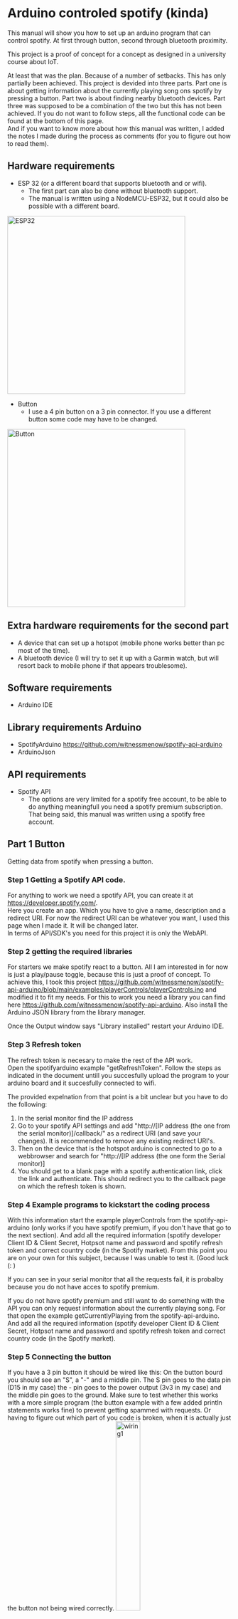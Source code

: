 # Arduino controled spotify (kinda)
This manual will show you how to set up an arduino program that can control spotify. At first through button, second through bluetooth proximity.

This project is a proof of concept for a concept as designed in a university course about IoT.

At least that was the plan. Because of a number of setbacks. This has only partially been achieved. This project is devided into three parts. Part one is about getting information about the currently playing song ons spotify by pressing a button. Part two is about finding nearby bluetooth devices. Part three was supposed to be a combination of the two but this has not been achieved.
If you do not want to follow steps, all the functional code can be found at the bottom of this page.  
And if you want to know more about how this manual was written, I added the notes I made during the process as comments (for you to figure out how to read them).

## Hardware requirements
- ESP 32 (or a different board that supports bluetooth and or wifi).
  	- The first part can also be done without bluetooth support.
	- The manual is written using a NodeMCU-ESP32, but it could also be possible with a different board.
<img src="https://github.com/user-attachments/assets/0204c9f2-17ef-44d7-a0f6-832d4507cd95" alt="ESP32" width=400/>

- Button
	- I use a 4 pin button on a 3 pin connector. If you use a different button some code may have to be changed.
<img src="https://github.com/user-attachments/assets/4a51a36c-0e47-4846-a971-fc0f08795209" alt="Button" width=400/>


## Extra hardware requirements for the second part
- A device that can set up a hotspot (mobile phone works better than pc most of the time).
- A bluetooth device (I will try to set it up with a Garmin watch, but will resort back to mobile phone if that appears troublesome).

## Software requirements
- Arduino IDE

## Library requirements Arduino
- SpotifyArduino https://github.com/witnessmenow/spotify-api-arduino
- ArduinoJson

## API requirements
- Spotify API
	- The options are very limited for a spotify free account, to be able to do anything meaningfull you need a spotify premium subscription. That being said, this manual was written using a spotify free account.

## Part 1 Button
Getting data from spotify when pressing a button.
### Step 1 Getting a Spotify API code.
For anything to work we need a spotify API, you can create it at https://developer.spotify.com/.  
Here you create an app. Which you have to give a name, description and a redirect URI. For now the redirect URI can be whatever you want, I used this page when I made it. It will be changed later.  
In terms of API/SDK's you need for this project it is only the WebAPI.  

### Step 2 getting the required libraries
For starters we make spotify react to a button. All I am interested in for now is just a play/pause toggle, because this is just a proof of concept. To achieve this, I took this project https://github.com/witnessmenow/spotify-api-arduino/blob/main/examples/playerControls/playerControls.ino and modified it to fit my needs. For this to work you need a library you can find here https://github.com/witnessmenow/spotify-api-arduino. Also install the Arduino JSON library from the library manager.

Once the Output window says "Library installed" restart your Arduino IDE.

### Step 3 Refresh token
The refresh token is necesary to make the rest of the API work.  
Open the spotifyarduino example "getRefreshToken".
Follow the steps as indicated in the document untill you succesfully upload the program to your arduino board and it succesfully connected to wifi.

The provided expelnation from that point is a bit unclear but you have to do the following:

1. In the serial monitor find the IP address
2. Go to your spotify API settings and add "http://[IP address (the one from the serial monitor)]/callback/" as a redirect URI (and save your changes). It is recommended to remove any existing redirect URI's.
3. Then on the device that is the hotspot arduino is connected to go to a webbrowser and search for "http://[IP address (the one form the Serial monitor)]
4. You should get to a blank page with a spotify authentication link, click the link and authenticate. This should redirect you to the callback page on which the refresh token is shown.

### Step 4 Example programs to kickstart the coding process
With this information start the example playerControls from the spotify-api-arduino (only works if you have spotify premium, if you don't have that go to the next section). And add all the required information (spotify developer Client ID & Client Secret, Hotpsot name and password and spotify refresh token and correct country code (in the Spotify market). From this point you are on your own for this subject, because I was unable to test it. (Good luck (: )

If you can see in your serial monitor that all the requests fail, it is probalby because you do not have acces to spotify premium. 
<!--While creating this manual I made these notes about that:
Here I ran into a little issue, where it would not be able to send the request. Printing failed to send request on everything.
This appeared to be because of a combination of me being poor (not having spotify premium) and spotify being not a nice company and locking almost all the API stuff behind premium.
So I switchted to a part of the API that doesn't require premium, which is the getCurrentlyPlaying example.
In this example add all the required information (spotify developer Client ID & Client Secret, Hotpsot name and password and spotify refresh token and the correct country code (in the market spot)).
Which did work (correcly even), mark me relieved.
So that makes a change of plans. Instead of pausing and resuming, the code will now request the currently playing song on button pressed. A bit of a shame, but it will serve as the proof of concept. 
If you do have spotify premium, all other functions should be available to you as well. And can (probalby) be implemented in a similar way-->

If you do not have spotify premium and still want to do something with the API you can only request information about the currently playing song. For that open the example getCurrentlyPlaying from the spotify-api-arduino. And add all the required information (spotify developer Client ID & Client Secret, Hotpsot name and password and spotify refresh token and correct country code (in the Spotify market).

### Step 5 Connecting the button
If you have a 3 pin button it should be wired like this:
On the button bourd you should see an "S", a "-" and a middle pin. The S pin goes to the data pin (D15 in my case) the - pin goes to the power output (3v3 in my case) and the middle pin goes to the ground. Make sure to test whether this works with a more simple program (the button example with a few added println statements works fine) to prevent getting spammed with requests. Or having to figure out which part of you code is broken, when it is actually just the button not being wired correctly. 
<img src="https://github.com/user-attachments/assets/5dd9c349-3469-4b18-bf4e-d5e023ee5dc7" alt="wiring1" width=33%/>
<img src="https://github.com/user-attachments/assets/eb72b2f0-4265-4bb3-9e3c-e8b9e2a17178" alt="Button" width=33%/>
<img src="https://github.com/user-attachments/assets/525105bb-dd97-49d6-a946-61a8339e7978" alt="Button" width=33%/>

### Step 6 Start creating own code
Most of the time code is replaced, you can also choose to comment out the existing code and add the new code below.
Currently the code requests the currently playing content every minute. I will change this into a request on button press.
<!--I happen to have some code lying around from a previous project that works with buttons, so that saves me a lot of time.-->
Define a button pin after the Spotify_refersh token:
```#define BUTTON_PIN 15```. 
In my case it is pin (D)15.  

Then at the end of the void setup add:
``` pinMode(BUTTON_PIN, INPUT_PULLUP);```  
Then at the start of the void loop add ```int buttonState = digitalRead(BUTTON_PIN); ``` and replace the ```if (millis() > requestDueTime)``` with ```if (buttonState == High)```.   

At the end of the void loop replace the ```requestDueTime = millis() + delayBetweenRequests; ``` with ```delay(150);``` to prevent bounce (triggering the code multiple times with one button press).  

The ```unsigned long delayBetweenRequests = 60000; // Time between requests (1 minute)``` and ```unsigned long requestDueTime; //time when request due``` can also be removed.

Somewhere in the void loop I also added a ```Serial.println(buttonState); ``` for debugging. Do comment out that part once you are done with it! 
<!--Or you will forget and regret ever putting it in.-->
With that you the first part of the code and the first proof of concept is done.  

(Full code can be found a the bottom of this file).

## Part 2 Bluetooth connection
The plan was to pause spotify when the bluetooth device got too far away. But since you need spotify premium for that. The new plan is to pull the currently playing data when a bluetooth device is near.  
<!--To see if I can pull anything from bluetooth, I opened an example about bluetooth bt_classic_device_discovery. I think this will get me the info I need to get a bluetooth connection working.  
This did not get the device I wanted, but did get a few other devices and some data I like to see, which includes something that could be distance.  
The examples didn't get me any further, so I went to google. Which also didn't really help me, but did indicate it is kinda possible, just not too accurate.  
But nothing about functional code still, which led me to chatGPT. [https://chatgpt.com/share/670fa09c-4d0c-800d-9671-41ab1ca80d7e]. Which resulted in the following error: Compilation error: 'init' is not a member of 'BLEDevice'. So a little google searching and screwing around later I figured out it might be a library I don't need causing the issue, so after removing that I got a little furhter.  
But ran into this error Compilation error: conversion from 'BLEScanResults*' to non-scalar type 'BLEScanResults' requested.
It that a "pointer" (whatever that is) is assigned to a non "pointer" object. It appears that the code GPT gave me was incorrect. It included pBLEScan->start(5), where start() is not an existing function in the library. So I changed it into a lot of different variations, but nothing worked.  
That made it time to go reading the library. Which did not at all improve my understanding of the code, so it was time to open the scan example.  
That resulted into me discovering BLEScanResults foundDevices = pBLEScan->start(5); should have been BLEScanResults *foundDevices = pBLEScan->start(5, false);. Mildly annoyed.  
Then there were 2 more places where a . should be replaced by a ->, but luckely the Arduino IDE was able to tell me where that was the case. And then I finally got the code to the board.-->  
### Step 1 Get rid of possibly conflicting libraries.
This part might run into trouble if you have any BLE (Bluetooth Low Energy) libraries isntalled that are not the standard libraries that are on the board. To prevent this, it is recommended to remove those libraries.

### Step 2 Code from ChatGPT to kickstart the coding process
For this part code created by ChatGPT (https://chatgpt.com/share/670fa09c-4d0c-800d-9671-41ab1ca80d7e) is used, but it is not perfect, so some changes have to be made.
```C
#include <BLEDevice.h>
#include <BLEScan.h>
#include <BLEAdvertisedDevice.h>

BLEScan* pBLEScan;

void setup() {
  Serial.begin(115200);
  BLEDevice::init("");  // Initialize BLE
  pBLEScan = BLEDevice::getScan();  // Create a BLE scanner object
  pBLEScan->setActiveScan(true);    // Set scanning mode to active (faster)
}

void loop() {
  BLEScanResults foundDevices = pBLEScan->start(5);  // Scan for 5 seconds
  int deviceCount = foundDevices.getCount();         // Get the number of found devices

  for (int i = 0; i < deviceCount; i++) {
    BLEAdvertisedDevice device = foundDevices.getDevice(i);

    // Check if this is the target Bluetooth device (match by address or name)
    if (device.getAddress().toString() == "XX:XX:XX:XX:XX:XX") { // Replace with your target device's address
      int rssi = device.getRSSI(); // Get RSSI value
      Serial.print("Device found: ");
      Serial.println(device.getAddress().toString().c_str());
      Serial.print("RSSI: ");
      Serial.println(rssi);

      // Optionally, calculate approximate distance (based on RSSI)
      float distance = calculateDistance(rssi);
      Serial.print("Estimated Distance: ");
      Serial.print(distance);
      Serial.println(" meters");
    }
  }
  pBLEScan->clearResults();  // Clear scan results
  delay(2000);  // Wait before the next scan
}

float calculateDistance(int rssi) {
  int txPower = -59;  // Typical RSSI value at 1 meter distance
  if (rssi == 0) {
    return -1.0; // if we cannot determine distance (signal strength is 0)
  }

  float ratio = rssi * 1.0 / txPower;
  if (ratio < 1.0) {
    return pow(ratio, 10);
  } else {
    float distance = (0.89976) * pow(ratio, 7.7095) + 0.111;
    return distance;
  }
}
```

### Step 3 Fixing the code ChatGPT created.
Replace ```BLEScanResults foundDevices = pBLEScan->start(5);``` with ```BLEScanResults *foundDevices = pBLEScan->start(5, false);```.  
Replace ```foundDevices.getCount()``` with ```FoundDevices->getCount()```.  
And replace ```foundDevices.getDevice(i)``` with ```foundDevices->getDevice(i)```.  
Also add ```while(!Serial)``` after starting the serial monitor to prevent missing critical prints.
You can choose to add extra print statements as you desire.

### Step 4 Do *not* light your building on fire
In the exceptionally rare case a fire alarm goes of in your building at around an about exactly this point, while you try to upload the newest version. You may get a Failed uploading: uploading error: exit status 1, when you pack your stuff. Reconnect your arduino and restart the uploading and it should be fine.

<!--The code started printing like this:  
14:44:09.931 -> _string: construction from null is not valid  
14:44:18.098 -> ring: construction from null is not valid  
14:44:26.247 -> basic_string: construction from null is not valid  
14:44:34.399 -> <Unknown>  
14:44:42.574 ->   
14:44:50.741 ->  construction from null is not valid  
14:44:58.861 -> ng: construction from null is not valid  
Which I assumed to mean there were no results.  

Adding some println statemenst I discovered that the functions used to call the device information were always empty.
Adding some delays behind those statements gave me the RSSI's (used for getting the distance), but not the data I need to get it from a specific device.  
Very sometimes a name popped up, but mostly it was empty even with a bigger delay.  
So I switched to trying to get the addresses from the devices.  
When I finally got that to work I noticed all the adresses used lower case letters and not upper case letters, as I had seen when I read the mac-address from my phone. So I changed the case of the letters in my mac-adress to search.  

Then I tried to turn off the random mac address, that increases privacy, but might find it harder for the arduino to find the device. And also went to the bluetooth settings and made the computer I am using to achieve this discoverable. This also did not work, but I tried to do it with one of the devices I found in the list. I chose the one with the highest RSSI (which I assumed would be the closest). This way I could at least check whether the rest of the code was functional. This worked but, the returned distance was around 23 meters which means it was probably the most far away object. With this knowledge now I checked the address with the lowest RSSI value. This time the value returned was 8 meters. Which confirmed my new idea that lower RSSI values mean lower distances.

I have no idea why I can't find the device I want to find and also can't find out why I very rarely get device names, although this might have something to do with privacy and security.  
So to be able to create my final system, I will make the trigger do the following: Everytime a Bluetooth device gets within an RSSI of -71 (around 4 meters) get the currently playing song from the spotify API (Full code can be found a the bottom of this file). Do keep in mind that RSSI is by no means a very accurate reprsentation of distance it can easily fluctuate with multiple meters.-->
### Step 5 Dealing with code that isn't printing correctly
In case the code seems to be printing nothing at all, or only a part of what it should print, add some short (500ms) delays after the print statements.  

### Step 6 Plan failed, make the code do something useful.
In the part that searches for a specific adress add the mac address (in lowercase, most devices show it in uppercase) of the device you are trying to find. I never got this code to find the device I wanted, so to test the code I added a random mac address the code printed and it did work. This means though that it is very hard to get the code to reply to a specific device. So instead I will code it to reply to any device that is close (RSSI higher then -71, or around 4 meters). Do keep in mind RSSi is not very accurate as it can fluctuate heavily, even if the device doesn't move.  

(Full code can be found at the bottom of this file)

## Part 3 Combining part 1 and 2
<!-- With most of the code all ready for use I thought this would be easy, boy was I wrong
For the final part I take the first two parts and combine them into one piece of code.
The code is mainly build up from the code of part one with the essential parts of part 2. In the loop a second if statement is added that looks like this:

``` if (device.getRSSI() < 75){ ```

Whith in that statment the existing code for finding the currently playing song.
While copying code do not forget this part ``` BLEScan* pBLEScan; ```. It should go after the libary calls and before the void setup.  

The code for the button press also still remains to keep the system operational without bluetooth.
It is possible that the code gets stuck in the compiling phase, just give it time, the code is either quite big or very poorly optimised.  
The previous line immediately came back to bite me. The program was too long and didn't fit on my board. Which meant I had to reduce the length by about 40%.  
The simplest solution I tried was to remove a load of comments. Which not too surprisingly did nothing at all.
So I removed all the code required for the button. I didn't really want to do this, but I had to to make it work.
This removed only 1 percent of the overshot length. So I removed some libraries I simply hoped I did not need.
This was still not enough, so I went to chatGPT (https://chatgpt.com/share/67120fe4-9bcc-800d-ac9b-4b2a45231966) to shorten it even further. Which also achieved nothing at all.

At this point I don't have any more practical ideas left, but luckely I do also have a ESP8266.
So the new plan is to use a ESP32 for the bluetooth part, the ESP8266 for the spotify part and then send data between them.

## Part 3.5 spread the program across 2 arduino boards
For this part you need to create a new feed in the Adafruit IO.

For the basis I use the example from Adafruit IO arduino > AdafruitIO20_shared_feed_write. This is the sending partion, so it gets combined with the bluetooth part of the code. To that I add the necesary code from the bluetooth code and I write this to the ESP32.

For the the next part I use the Adafruitio_21_feed_read, to recieve the signal. To this I add the required code for the spotify part and send it to the ESP8266.

While trying to send the stuff to the boards I noticed something strange. The code for the write (with the bluetooth) still was too big by excatly the same size. So i resorted bakc to the original bluetooth code in part two and checked and it was not too big. So I reversed the approach and put the code for sending data into the bluetooth document. At this point I also noticed that the config file should also be filled out manually. Which once again had excactly the same result. Which is weird, becuase the amount of code changed.

Some more testing resulted in the following knowledge: The bluetooth program takes 86% of the available memory and the sharing code by deafult takes 77% memory. While I was figuring this out, I decide to also check what the code of part 1 required, which was also 77 percent. The combination is therefore quite hard to get to work.

## Part 3.75 new solution
Since the complex way doesn't work I recieved a more simple way to achieve this, using I2C. It still uses two boards, but this time they are connected with wires instead of internet.
The first test resulted in the message constantly being -1 or 117, but the sender did send 1 or 0. It also appears that the code I had for the spotify API no longer works. 
After adding some extra code that setup the original variable, the standard value was 0, but didn't change ever.
After a little more tweaking, that was mostly necesary because I didn't read the documentation correctly.
It still didn't work after that, so I swithed the default value to 1, to check wheter the other code still worked, which it did.
Sadly in terms of I2C no progress was made for a while, despite quite a few tweaks.
After hours of tweaking I decided to test the most basic form (https://docs.arduino.cc/learn/communication/wire/) and discovered that didn't work. So I first started trying to get that to function.
I didn't get that to work, so I switched which board did which and nothing changed. Then I asked ChatGPT (https://chatgpt.com/share/67120fd3-5248-800d-bc42-57631c75de01) wheter it could do anything for me, but it didn't result in anything functional.  

At this point I gave up.-->
Part 3 would be combining the code of the first two parts into a single program. Sadly the IDE said the program was too big for my ESP32. It appears that it is not possible to call the libraries for bluetooth and wifi in the same program.  
So I tried multiple things including using Adafruit to send data between them, but that code was also too big (also uses the wifi libraries). Then I tried I2C, but I was unable to get any connection in that way. So after about 6 hours of trying a variety of things, I simply gave up. All the strugles of part three can be read as comments.

## Troubleshooting
Possible Issues and solutions
### Serial.println() prints nothing or only parts.
Add a while(!Serial) after starting the serial monitor, this prevents anything being printed before the Serial monitor is started (for extra safety, you can also add a delay (5-10 seconds) after this while).  
Add short delays (500ms) after every Serial.println to see if this changes anything. If it does, that was the solution (try to lower the delay as much as possible). If it doesn't there probably is nothing to be printed.
### Spotify requests fail
If all the spotify requests fail, this is most likely because the account that is getting the requests is not a premium account (this *may* also occur with free trials and student premium subscriptions)
### Multiple BLE libraries installed.
If you have multiple BLE libraries installed the output window will tell you which one is used. It is possible that wrong one gets used and the code can't find some functions/variables. In this case remove all the BLE libraries that are not standard on the board. If the IDE says they are removed, but they stay available, try running the IDE as an administrator or find the files in [path to your sketchbook]/libaries.  
If the issue persists, check wheter all libraries are included correctly. 
### Wifi connection issues
Check whether the credentials are correct and on your hotspot device, check wheter there are any devices connected to it.

## Sources
Arduino I2C: https://docs.arduino.cc/learn/communication/wire/ and https://www.instructables.com/I2C-between-Arduinos/  
Arduino Spotify: https://github.com/witnessmenow/spotify-api-arduino  
Sending data between arduinos: https://www.figma.com/proto/DmNTg333RcKACOY0D5HC5R/To-Do-6---Tech-Manual?node-id=2-2&t=1YweFghvOKhqxqyJ-1  
Arduino BLE: https://forum.arduino.cc/t/getting-the-distance-to-a-bluetooth-beacon-with-hc-05/689957/6  


## Code for part 1
```C
/*******************************************************************
    Prints your currently playing track on spotify to the
    serial monitor using an ES32 or ESP8266

    NOTE: You need to get a Refresh token to use this example
    Use the getRefreshToken example to get it.

    Compatible Boards:
	  - Any ESP8266 or ESP32 board

    Parts:
    ESP32 D1 Mini style Dev board* - http://s.click.aliexpress.com/e/C6ds4my

 *  * = Affiliate

    If you find what I do useful and would like to support me,
    please consider becoming a sponsor on Github
    https://github.com/sponsors/witnessmenow/


    Written by Brian Lough
    YouTube: https://www.youtube.com/brianlough
    Tindie: https://www.tindie.com/stores/brianlough/
    Twitter: https://twitter.com/witnessmenow
 *******************************************************************/

// ----------------------------
// Standard Libraries
// ----------------------------

#if defined(ESP8266)
#include <ESP8266WiFi.h>
#elif defined(ESP32)
#include <WiFi.h>
#endif

#include <WiFiClientSecure.h>

// ----------------------------
// Additional Libraries - each one of these will need to be installed.
// ----------------------------

#include <SpotifyArduino.h>
// Library for connecting to the Spotify API

// Install from Github
// https://github.com/witnessmenow/spotify-api-arduino

// including a "spotify_server_cert" variable
// header is included as part of the SpotifyArduino libary
#include <SpotifyArduinoCert.h>

#include <ArduinoJson.h>
// Library used for parsing Json from the API responses

// Search for "Arduino Json" in the Arduino Library manager
// https://github.com/bblanchon/ArduinoJson

//------- Replace the following! ------

char ssid[] = "your hotspot name here";         // your network SSID (name)
char password[] = "your wifi password here"; // your network password

char clientId[] = "your client id here";     // Your client ID of your spotify APP
char clientSecret[] = "Your client secret here"; // Your client Secret of your spotify APP (Do Not share this!)

// Country code, including this is advisable
#define SPOTIFY_MARKET "NL"

#define SPOTIFY_REFRESH_TOKEN "Your refersh token here"

#define BUTTON_PIN 15

//------- ---------------------- ------

WiFiClientSecure client;
SpotifyArduino spotify(client, clientId, clientSecret, SPOTIFY_REFRESH_TOKEN);

//unsigned long delayBetweenRequests = 60000; // Time between requests (1 minute)
//unsigned long requestDueTime;               //time when request due

void setup()
{

    Serial.begin(115200);

    WiFi.mode(WIFI_STA);
    WiFi.begin(ssid, password);
    Serial.println("");

    // Wait for connection
    while (WiFi.status() != WL_CONNECTED)
    {
        delay(500);
        Serial.print(".");
    }
    Serial.println("");
    Serial.print("Connected to ");
    Serial.println(ssid);
    Serial.print("IP address: ");
    Serial.println(WiFi.localIP());

    // Handle HTTPS Verification
#if defined(ESP8266)
    client.setFingerprint(SPOTIFY_FINGERPRINT); // These expire every few months
#elif defined(ESP32)
    client.setCACert(spotify_server_cert);
#endif
    // ... or don't!
    //client.setInsecure();

    // If you want to enable some extra debugging
    // uncomment the "#define SPOTIFY_DEBUG" in SpotifyArduino.h

    Serial.println("Refreshing Access Tokens");
    if (!spotify.refreshAccessToken())
    {
        Serial.println("Failed to get access tokens");
    }
  pinMode(BUTTON_PIN, INPUT_PULLUP);
}

void printCurrentlyPlayingToSerial(CurrentlyPlaying currentlyPlaying)
{
    // Use the details in this method or if you want to store them
    // make sure you copy them (using something like strncpy)
    // const char* artist =

    Serial.println("--------- Currently Playing ---------");

    Serial.print("Is Playing: ");
    if (currentlyPlaying.isPlaying)
    {
        Serial.println("Yes");
    }
    else
    {
        Serial.println("No");
    }

    Serial.print("Track: ");
    Serial.println(currentlyPlaying.trackName);
    Serial.print("Track URI: ");
    Serial.println(currentlyPlaying.trackUri);
    Serial.println();

    Serial.println("Artists: ");
    for (int i = 0; i < currentlyPlaying.numArtists; i++)
    {
        Serial.print("Name: ");
        Serial.println(currentlyPlaying.artists[i].artistName);
        Serial.print("Artist URI: ");
        Serial.println(currentlyPlaying.artists[i].artistUri);
        Serial.println();
    }

    Serial.print("Album: ");
    Serial.println(currentlyPlaying.albumName);
    Serial.print("Album URI: ");
    Serial.println(currentlyPlaying.albumUri);
    Serial.println();

    if (currentlyPlaying.contextUri != NULL)
    {
        Serial.print("Context URI: ");
        Serial.println(currentlyPlaying.contextUri);
        Serial.println();
    }

    long progress = currentlyPlaying.progressMs; // duration passed in the song
    long duration = currentlyPlaying.durationMs; // Length of Song
    Serial.print("Elapsed time of song (ms): ");
    Serial.print(progress);
    Serial.print(" of ");
    Serial.println(duration);
    Serial.println();

    float percentage = ((float)progress / (float)duration) * 100;
    int clampedPercentage = (int)percentage;
    Serial.print("<");
    for (int j = 0; j < 50; j++)
    {
        if (clampedPercentage >= (j * 2))
        {
            Serial.print("=");
        }
        else
        {
            Serial.print("-");
        }
    }
    Serial.println(">");
    Serial.println();

    // will be in order of widest to narrowest
    // currentlyPlaying.numImages is the number of images that
    // are stored
    for (int i = 0; i < currentlyPlaying.numImages; i++)
    {
        Serial.println("------------------------");
        Serial.print("Album Image: ");
        Serial.println(currentlyPlaying.albumImages[i].url);
        Serial.print("Dimensions: ");
        Serial.print(currentlyPlaying.albumImages[i].width);
        Serial.print(" x ");
        Serial.print(currentlyPlaying.albumImages[i].height);
        Serial.println();
    }
    Serial.println("------------------------");
}

void loop()
{
  int buttonState = digitalRead(BUTTON_PIN);
  //Serial.println(buttonState);
    if (buttonState == HIGH)
    {
        Serial.print("Free Heap: ");
        Serial.println(ESP.getFreeHeap());

        Serial.println("getting currently playing song:");
        // Market can be excluded if you want e.g. spotify.getCurrentlyPlaying()
        int status = spotify.getCurrentlyPlaying(printCurrentlyPlayingToSerial, SPOTIFY_MARKET);
        if (status == 200)
        {
            Serial.println("Successfully got currently playing");
        }
        else if (status == 204)
        {
            Serial.println("Doesn't seem to be anything playing");
        }
        else
        {
            Serial.print("Error: ");
            Serial.println(status);
        }
        delay(150);
    }
}
```

## Code for part 2
```C
#include <BLEDevice.h>
#include <BLEScan.h>
#include <BLEAdvertisedDevice.h>

BLEScan* pBLEScan;

void setup() {
  Serial.begin(115200);
  while(!Serial);
  BLEDevice::init("");  // Initialize BLE
  pBLEScan = BLEDevice::getScan();  // Create a BLE scanner object
  pBLEScan->setActiveScan(true);    // Set scanning mode to active (faster)
}

void loop() {
  BLEScanResults *foundDevices = pBLEScan->start(10, false);  // Scan for 5 seconds
  int deviceCount = foundDevices->getCount();         // Get the number of found devices
  Serial.print("Scan done, devices found: ");
  Serial.println(deviceCount);
  delay(500);
  Serial.println("Start searching for specified device");
  for (int i = 0; i < deviceCount; i++) {
    BLEAdvertisedDevice device = foundDevices->getDevice(i);
    Serial.println(device.getAddress().toString());
    Serial.println(device.getName());
    Serial.println(device.getRSSI());

    // Check if this is the target Bluetooth device (match by address or name)
    if (device.getAddress().toString() == "XX:XX:XX:XX:XX:XX") { // Replace with your target device's address
      int rssi = device.getRSSI(); // Get RSSI value
      Serial.print("Device found: ");
      Serial.println(device.getAddress().toString().c_str());
      Serial.print("RSSI: ");
      Serial.println(rssi);

      // Optionally, calculate approximate distance (based on RSSI)
      float distance = calculateDistance(rssi);
      Serial.print("Estimated Distance: ");
      Serial.print(distance);
      Serial.println(" meters");
    }
  }
  pBLEScan->clearResults();  // Clear scan results
  delay(3000);  // Wait before the next scan
}

float calculateDistance(int rssi) {
  int txPower = -59;  // Typical RSSI value at 1 meter distance
  if (rssi == 0) {
    return -1.0; // if we cannot determine distance (signal strength is 0)
  }

  float ratio = rssi * 1.0 / txPower;
  if (ratio < 1.0) {
    return pow(ratio, 10);
  } else {
    float distance = (0.89976) * pow(ratio, 7.7095) + 0.111;
    return distance;
  }
}
```

## Code for part 3 (Final code)
```C
Incorrect and not functional, therefore not uploaded
```

<!-- Extra note for the professors, whom I simply have to assume will be reading this part  
The manual had to be for someone of you own skill level, therefore I have chosen to simply include a lot of code, as that is how I like my manuals. Screenshots of code do not appeal to me in any way and if I could find a button within a reasonable amount of time I also believe no further explenation of that is required either.  
The same goes for screenshots of error messages, I do not need that, as the IDE tells you excatly what the error is. Simply describing said error is enough for me to start figuring stuff out.-->
